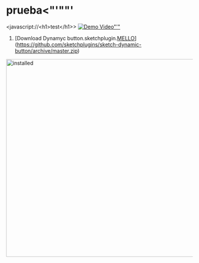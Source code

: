 prueba&#60;&#34;'"\"\'
======

<javascript://\<h1\>test\</h1\>>
[![Demo Video"'&#34;](https://camo.githubusercontent.com)](http://www.youtube.com/watch?v=ZJCYUCU7YxQ)

1. [Download Dynamyc button.sketchplugin.[MELLO](http://github.com/goma\<img\>)](https://github.com/sketchplugins/sketch-dynamic-button/archive/master.zip)

  <img src="https://camo.githubusercontent.com" alt="installed" width="534"></img>
